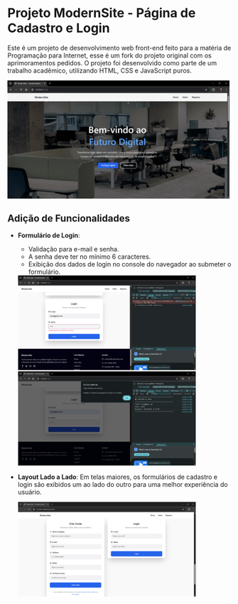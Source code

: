 # Projeto ModernSite - Página de Cadastro e Login

Este é um projeto de desenvolvimento web front-end feito para a matéria de Programação para Internet, esse é um fork do projeto original com os aprimoramentos pedidos. O projeto foi desenvolvido como parte de um trabalho acadêmico, utilizando HTML, CSS e JavaScript puros.

<img src="./img/exemplo.png" alt="Exemplo 1" width="500">

## Adição de Funcionalidades

-   **Formulário de Login**:
    -   Validação para e-mail e senha.
    -   A senha deve ter no mínimo 6 caracteres.
    -   Exibição dos dados de login no console do navegador ao submeter o formulário.

    <img src="./img/console-erro.png" alt="Exemplo 2" width="400">

    <img src="./img/console-dados.png" alt="Exemplo 2" width="400">

-   **Layout Lado a Lado**: Em telas maiores, os formulários de cadastro e login são exibidos um ao lado do outro para uma melhor experiência do usuário.

    <img src="./img/login.png" alt="Exemplo 2" width="400">
